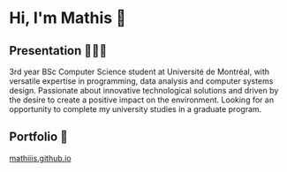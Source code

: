 # Hi, I'm Mathis 👋

## Presentation 👨🏼‍💻
3rd year BSc Computer Science student at Université de Montréal, with versatile expertise in programming, data analysis and computer systems design. Passionate about innovative technological solutions and driven by the desire to create a positive impact on the environment. Looking for an opportunity to complete my university studies in a graduate program.

## Portfolio 🔗

[mathiiis.github.io](https://mathiiis.github.io)
